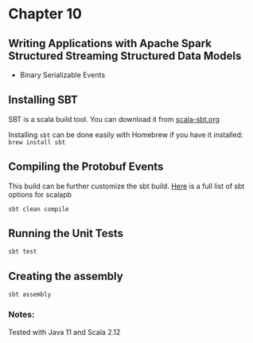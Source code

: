 # Chapter 10
## Writing Applications with Apache Spark Structured Streaming Structured Data Models
- Binary Serializable Events

## Installing SBT
SBT is a scala build tool. You can download it from [scala-sbt.org](https://www.scala-sbt.org/)

Installing `sbt` can be done easily with Homebrew if you have it installed: `brew install sbt`

## Compiling the Protobuf Events 
This build can be further customize the sbt build. [Here](https://scalapb.github.io/docs/sbt-settings/) is a full list of sbt options for scalapb
~~~
sbt clean compile
~~~

## Running the Unit Tests
~~~
sbt test
~~~

## Creating the assembly
~~~
sbt assembly
~~~

### Notes:
Tested with Java 11 and Scala 2.12

